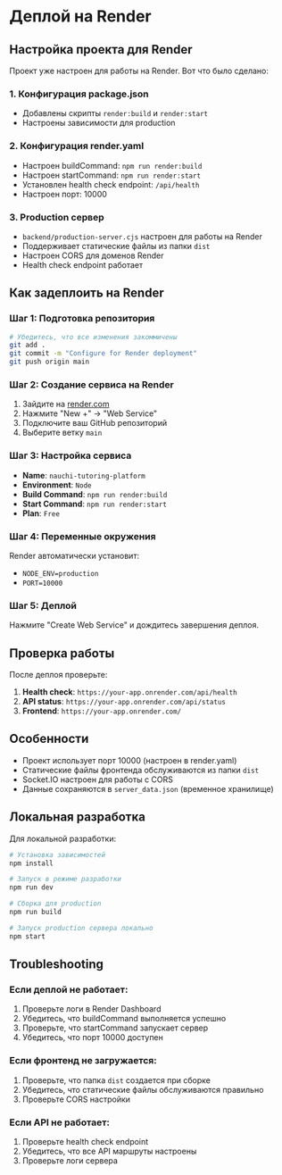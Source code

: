 # Деплой на Render

## Настройка проекта для Render

Проект уже настроен для работы на Render. Вот что было сделано:

### 1. Конфигурация package.json
- Добавлены скрипты `render:build` и `render:start`
- Настроены зависимости для production

### 2. Конфигурация render.yaml
- Настроен buildCommand: `npm run render:build`
- Настроен startCommand: `npm run render:start`
- Установлен health check endpoint: `/api/health`
- Настроен порт: 10000

### 3. Production сервер
- `backend/production-server.cjs` настроен для работы на Render
- Поддерживает статические файлы из папки `dist`
- Настроен CORS для доменов Render
- Health check endpoint работает

## Как задеплоить на Render

### Шаг 1: Подготовка репозитория
```bash
# Убедитесь, что все изменения закоммичены
git add .
git commit -m "Configure for Render deployment"
git push origin main
```

### Шаг 2: Создание сервиса на Render
1. Зайдите на [render.com](https://render.com)
2. Нажмите "New +" → "Web Service"
3. Подключите ваш GitHub репозиторий
4. Выберите ветку `main`

### Шаг 3: Настройка сервиса
- **Name**: `nauchi-tutoring-platform`
- **Environment**: `Node`
- **Build Command**: `npm run render:build`
- **Start Command**: `npm run render:start`
- **Plan**: `Free`

### Шаг 4: Переменные окружения
Render автоматически установит:
- `NODE_ENV=production`
- `PORT=10000`

### Шаг 5: Деплой
Нажмите "Create Web Service" и дождитесь завершения деплоя.

## Проверка работы

После деплоя проверьте:
1. **Health check**: `https://your-app.onrender.com/api/health`
2. **API status**: `https://your-app.onrender.com/api/status`
3. **Frontend**: `https://your-app.onrender.com/`

## Особенности

- Проект использует порт 10000 (настроен в render.yaml)
- Статические файлы фронтенда обслуживаются из папки `dist`
- Socket.IO настроен для работы с CORS
- Данные сохраняются в `server_data.json` (временное хранилище)

## Локальная разработка

Для локальной разработки:
```bash
# Установка зависимостей
npm install

# Запуск в режиме разработки
npm run dev

# Сборка для production
npm run build

# Запуск production сервера локально
npm start
```

## Troubleshooting

### Если деплой не работает:
1. Проверьте логи в Render Dashboard
2. Убедитесь, что buildCommand выполняется успешно
3. Проверьте, что startCommand запускает сервер
4. Убедитесь, что порт 10000 доступен

### Если фронтенд не загружается:
1. Проверьте, что папка `dist` создается при сборке
2. Убедитесь, что статические файлы обслуживаются правильно
3. Проверьте CORS настройки

### Если API не работает:
1. Проверьте health check endpoint
2. Убедитесь, что все API маршруты настроены
3. Проверьте логи сервера

